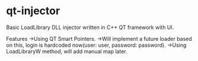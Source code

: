 # qt-injector
Basic LoadLibrary DLL injector written in C++ QT framework with UI.

Features
  ->Using QT Smart Pointers.
  ->Will implement a future loader based on this, login is hardcoded now(user: user, password: password).
  ->Using LoadLibraryW method, will add manual map later.

